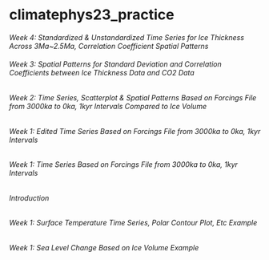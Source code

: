 # climatephys23_practice
<h6> Week 4: Standardized & Unstandardized Time Series for Ice Thickness Across 3Ma~2.5Ma, Correlation Coefficient Spatial Patterns <h/6>
<h6> Week 3: Spatial Patterns for Standard Deviation and Correlation Coefficients between Ice Thickness Data and CO2 Data </h6>
<h6> Week 2: Time Series, Scatterplot & Spatial Patterns Based on Forcings File from 3000ka to 0ka, 1kyr Intervals Compared to Ice  Volume </h6>
<h6> Week 1: Edited Time Series Based on Forcings File from 3000ka to 0ka, 1kyr Intervals </h6>
<h6> Week 1: Time Series Based on Forcings File from 3000ka to 0ka, 1kyr Intervals </h6>

<h6> Introduction </h6>
<h6> Week 1: Surface Temperature Time Series, Polar Contour Plot, Etc Example </h6>
<h6> Week 1: Sea Level Change Based on Ice Volume Example</h6>
